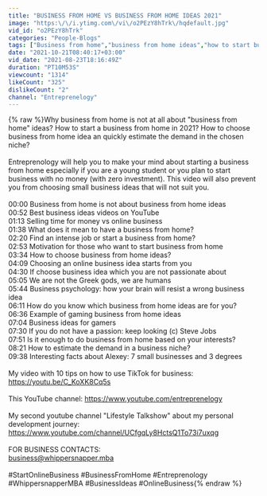 ```yaml
---
title: "BUSINESS FROM HOME VS BUSINESS FROM HOME IDEAS 2021"
image: "https:\/\/i.ytimg.com\/vi\/o2PEzY8hTrk\/hqdefault.jpg"
vid_id: "o2PEzY8hTrk"
categories: "People-Blogs"
tags: ["Business from home","business from home ideas","how to start business from home"]
date: "2021-10-21T08:40:17+03:00"
vid_date: "2021-08-23T18:16:49Z"
duration: "PT10M53S"
viewcount: "1314"
likeCount: "325"
dislikeCount: "2"
channel: "Entreprenelogy"
---
```

{% raw %}Why business from home is not at all about &quot;business from home&quot; ideas? How to start a business from home in 2021? How to choose business from home idea an quickly estimate the demand in the chosen niche?<br /><br />Entreprenology will help you to make your mind about starting a business from home especially if you are a young student or you plan to start business with no money (with zero investment). This video will also prevent you from choosing small business ideas that will not suit you.<br /><br />00:00 Business from home is not about business from home ideas<br />00:52 Best business ideas videos on YouTube<br />01:13 Selling time for money vs online business<br />01:38 What does it mean to have a business from home?<br />02:20 Find an intense job or start a business from home?<br />02:53 Motivation for those who want to start business from home<br />03:34 How to choose business from home ideas?<br />04:09 Choosing an online business idea starts from you<br />04:30 If choose business idea which you are not passionate about<br />05:05 We are not the Greek gods, we are humans<br />05:44 Business psychology: how your brain will resist a wrong business idea<br />06:11 How do you know which business from home ideas are for you?<br />06:36 Example of gaming business from home ideas<br />07:04 Business ideas for gamers<br />07:30 If you do not have a passion: keep looking (c) Steve Jobs<br />07:51 Is it enough to do business from home based on your interests?<br />08:21 How to estimate the demand in a business niche?<br />09:38 Interesting facts about Alexey: 7 small businesses and 3 degrees<br /><br />My video with 10 tips on how to use TikTok for business: <a rel="nofollow" target="blank" href="https://youtu.be/C_KoXK8Cq5s">https://youtu.be/C_KoXK8Cq5s</a><br /><br />This YouTube channel: <a rel="nofollow" target="blank" href="https://www.youtube.com/entreprenelogy">https://www.youtube.com/entreprenelogy</a><br /><br />My second youtube channel &quot;Lifestyle Talkshow&quot; about my personal development journey: <a rel="nofollow" target="blank" href="https://www.youtube.com/channel/UCfgqLy8HctsQ1To73i7uxqg">https://www.youtube.com/channel/UCfgqLy8HctsQ1To73i7uxqg</a><br /><br />FOR BUSINESS CONTACTS:<br />business@whippersnapper.mba<br /><br />#StartOnlineBusiness #BusinessFromHome #Entreprenology #WhippersnapperMBA #BusinessIdeas  #OnlineBusiness{% endraw %}
